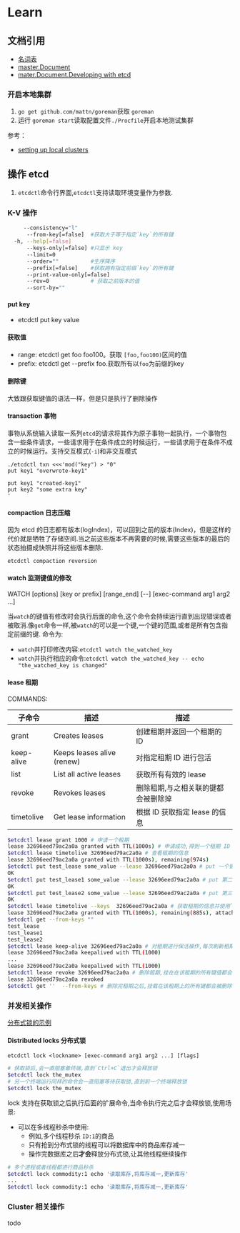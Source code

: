 # Learn

## 文档引用

- [名词表](https://github.com/etcd-io/etcd/blob/master/Documentation/learning/glossary.md)
- [master.Document](https://github.com/etcd-io/etcd/tree/master/Documentation)
- [mater.Document.Developing with etcd](https://github.com/etcd-io/etcd/tree/master/Documentation#developing-with-etcd)

### 开启本地集群

1. `go get github.com/mattn/goreman`获取 `goreman`
2. 运行 `goreman start`读取配置文件`./Procfile`开启本地测试集群

参考：

- [setting up local clusters](https://github.com/etcd-io/etcd/blob/master/Documentation/dev-guide/local_cluster.md)

## 操作 etcd

1. `etcdctl`命令行界面,`etcdctl`支持读取环境变量作为参数.

### K-V 操作

```bash
     --consistency="l"
      --from-key[=false]  #获取大于等于指定`key`的所有键
  -h, --help[=false]
      --keys-only[=false] #只显示 key
      --limit=0
      --order=""          #生序降序
      --prefix[=false]    #获取拥有指定前缀`key`的所有键
      --print-value-only[=false]
      --rev=0             # 获取之前版本的值
      --sort-by=""
```

#### put key

- etcdctl put key value

#### 获取值

- range: etcdctl get foo foo100。获取 `[foo,foo100)`区间的值
- prefix: etcdctl get --prefix foo.获取所有以`foo`为前缀的key

#### 删除键

大致跟获取键值的语法一样，但是只是执行了删除操作

#### transaction 事物

事物从系统输入读取一系列`etcd`的请求将其作为原子事物一起执行，一个事物包含一些条件请求，一些请求用于在条件成立的时候运行，一些请求用于在条件不成立的时候运行。支持交互模式(`-i`)和非交互模式

```shell
./etcdctl txn <<<'mod("key") > "0"
put key1 "overwrote-key1"

put key1 "created-key1"
put key2 "some extra key"
'
```

#### compaction 日志压缩

因为 etcd 的日志都有版本(logIndex)，可以回到之前的版本(Index)，但是这样的代价就是牺牲了存储空间.当之前这些版本不再需要的时候,需要这些版本的最后的状态拍摄成快照并将这些版本删除.

`etcdctl compaction reversion`

#### watch 监测键值的修改

WATCH [options] [key or prefix] [range_end] [--] [exec-command arg1 arg2 ...]

当`watch`的键值有修改时会执行后面的命令,这个命令会持续运行直到出现错误或者被取消.像`get`命令一样,被`watch`的可以是一个键,一个键的范围,或者是所有包含指定前缀的键.
命令为:

- `watch`并打印修改内容:`etcdctl watch the_watched_key`
- `watch`并执行相应的命令:`etcdctl watch the_watched_key -- echo "the_watched_key is changed"`

#### lease 租期

COMMANDS:

| 子命令     | 描述                       | 描述                                |
|------------|----------------------------|-------------------------------------|
| grant      | Creates leases             | 创建租期并返回一个租期的 ID         |
| keep-alive | Keeps leases alive (renew) | 对指定租期 ID 进行包活              |
| list       | List all active leases     | 获取所有有效的 lease                |
| revoke     | Revokes leases             | 删除租期,与之相关联的键都会被删除掉 |
| timetolive | Get lease information      | 根据 ID 获取指定 lease 的信息       |

```bash
$etcdctl lease grant 1000 # 申请一个租期
lease 32696eed79ac2a0a granted with TTL(1000s) # 申请成功,得到一个租期 ID
$etcdctl lease timetolive 32696eed79ac2a0a # 查看租期的信息
lease 32696eed79ac2a0a granted with TTL(1000s), remaining(974s)
$etcdctl put test_lease some_value --lease 32696eed79ac2a0a # put 一个键 并挂载上面申请的租期
OK
$etcdctl put test_lease1 some_value --lease 32696eed79ac2a0a # put 第二个键 并挂载上面申请的同一个租期
OK
$etcdctl put test_lease2 some_value --lease 32696eed79ac2a0a # put 第三个键 并挂载上面申请的同一个租期
OK
$etcdctl lease timetolive --keys  32696eed79ac2a0a # 获取租期的信息并使用`--keys`指定获取挂载该租期的所有键
lease 32696eed79ac2a0a granted with TTL(1000s), remaining(885s), attached keys([test_lease test_lease1 test_lease2])
$etcdctl get --from-keys ""
test_lease
test_lease1
test_lease2
$etcdctl lease keep-alive 32696eed79ac2a0a # 对租期进行保活操作,每次刷新租期的到期时间以保证租期一直存在
lease 32696eed79ac2a0a keepalived with TTL(1000)
...
lease 32696eed79ac2a0a keepalived with TTL(1000)
$etcdctl lease revoke 32696eed79ac2a0a # 删除租期,挂在在该租期的所有键值都会被删除
lease 32696eed79ac2a0a revoked
$etcdctl get ''  --from-keys # 删除完租期之后,挂载在该租期上的所有键都会被删除
```

### 并发相关操作

[分布式锁的示例](https://godoc.org/go.etcd.io/etcd/clientv3/concurrency#example-Mutex-Lock)

#### Distributed locks 分布式锁

`etcdctl lock <lockname> [exec-command arg1 arg2 ...] [flags]`

```bash
# 获取锁后,会一直阻塞着终端,直到`Ctrl+C`退出才会释放锁
$etcdctl lock the_mutex
# 另一个终端运行同样的命令会一直阻塞等待获取锁,直到前一个终端释放锁
$etcdctl lock the_mutex
```

lock 支持在获取锁之后执行后面的扩展命令,当命令执行完之后才会释放锁,使用场景:

- 可以在多线程秒杀中使用:
  - 例如,多个线程秒杀 `ID:1`的商品
  - 只有抢到分布式锁的线程可以将数据库中的商品库存减一
  - 操作完数据库之后**才会**释放分布式锁,让其他线程继续操作

```bash
# 多个进程或者线程都进行商品秒杀
$etcdctl lock commodity:1 echo '读取库存,将库存减一,更新库存'
...
$etcdctl lock commodity:1 echo '读取库存,将库存减一,更新库存'
```

### Cluster 相关操作

todo
